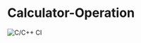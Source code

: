 # Calculator-Operation
![C/C++ CI](https://github.com/99002607/Calculator-Operation/workflows/C/C++%20CI/badge.svg)
